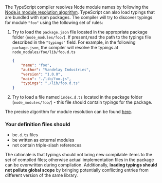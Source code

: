 The TypeScript compiler resolves Node module names by following the [Node.js module resolution algorithm](https://nodejs.org/api/modules.html#modules_all_together).
TypeScript can also load typings that are bundled with npm packages.
The compiler will try to discover typings for module `"foo"` using the following set of rules:

1. Try to load the `package.json` file located in the appropriate package folder (`node_modules/foo/`). If present,read the path to the typings file described in the `"typings"` field. For example, in the following `package.json`, the compiler will resolve the typings at `node_modules/foo/lib/foo.d.ts`

   ```json
   {
       "name": "foo",
       "author": "Vandelay Industries",
       "version": "1.0.0",
       "main": "./lib/foo.js",
       "typings": "./lib/foo.d.ts"
   }
   ```

2. Try to load a file named `index.d.ts` located in the package folder (`node_modules/foo/`) - this file should contain typings for the package.

The precise algorithm for module resolution can be found [here](https://github.com/Microsoft/TypeScript/issues/2338).

### Your definition files should

* be`.d.ts` files
* be written as external modules
* not contain triple-slash references

The rationale is that typings should not bring new compilable items to the set of compiled files; otherwise actual implementation files in the package can be overwritten during compilation.
Additionally, **loading typings should not pollute global scope** by bringing potentially conflicting entries from different version of the same library.